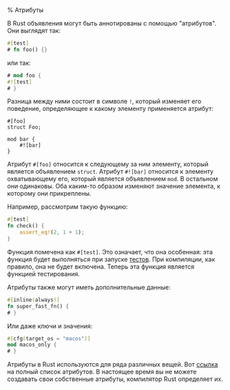 % Атрибуты

В Rust объявления могут быть аннотированы с помощью "атрибутов". Они выглядят
так:

```rust
#[test]
# fn foo() {}
```

или так:

```rust
# mod foo {
#![test]
# }
```

Разница между ними состоит в символе `!`, который изменяет его поведение,
определяющее к какому элементу применяется атрибут:

```rust,ignore
#[foo]
struct Foo;

mod bar {
    #![bar]
}
```

Атрибут `#[foo]` относится к следующему за ним элементу, который является
объявлением `struct`. Атрибут `#![bar]` относится к элементу охватывающему его,
который является объявлением `mod`. В остальном они одинаковы. Оба каким-то
образом изменяют значение элемента, к которому они прикреплены.

Например, рассмотрим такую функцию:

```rust
#[test]
fn check() {
    assert_eq!(2, 1 + 1);
}
```

Функция помечена как `#[test]`. Это означает, что она особенная: эта функция
будет выполняться при запуске [тестов][tests]. При компиляции, как правило, она
не будет включена. Теперь эта функция является функцией тестирования.

[tests]: testing.html

Атрибуты также могут иметь дополнительные данные:

```rust
#[inline(always)]
fn super_fast_fn() {
# }
```

Или даже ключи и значения:

```rust
#[cfg(target_os = "macos")]
mod macos_only {
# }
```

Атрибуты в Rust используются для ряда различных вещей. Вот [ссылка][reference]
на полный список атрибутов. В настоящее время вы не можете создавать свои
собственные атрибуты, компилятор Rust определяет их.

[reference]: https://doc.rust-lang.org/stable/reference.html#attributes
